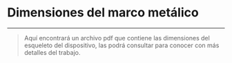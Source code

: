 # Dimensiones del marco metálico
---
> Aquí encontrará un archivo pdf que contiene las dimensiones del esqueleto del dispositivo, las podrá consultar para conocer con más detalles del trabajo.